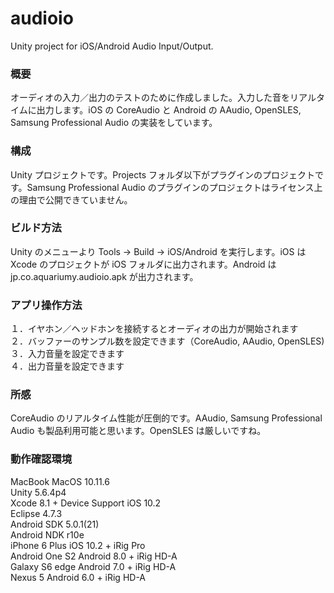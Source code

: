 # audioio
Unity project for iOS/Android Audio Input/Output.

### 概要
オーディオの入力／出力のテストのために作成しました。入力した音をリアルタイムに出力します。iOS の CoreAudio と Android の AAudio, OpenSLES, Samsung Professional Audio の実装をしています。<br>

### 構成
Unity プロジェクトです。Projects フォルダ以下がプラグインのプロジェクトです。Samsung Professional Audio のプラグインのプロジェクトはライセンス上の理由で公開できていません。<br>

### ビルド方法
Unity のメニューより Tools -> Build -> iOS/Android を実行します。iOS は Xcode のプロジェクトが iOS フォルダに出力されます。Android は jp.co.aquariumy.audioio.apk が出力されます。<br>

### アプリ操作方法
１．イヤホン／ヘッドホンを接続するとオーディオの出力が開始されます<br>
２．バッファーのサンプル数を設定できます（CoreAudio, AAudio, OpenSLES)<br>
３．入力音量を設定できます<br>
４．出力音量を設定できます<br>

### 所感
CoreAudio のリアルタイム性能が圧倒的です。AAudio, Samsung Professional Audio も製品利用可能と思います。OpenSLES は厳しいですね。

### 動作確認環境
MacBook MacOS 10.11.6<br>
Unity 5.6.4p4<br>
Xcode 8.1 + Device Support iOS 10.2<br>
Eclipse 4.7.3<br>
Android SDK 5.0.1(21)<br>
Android NDK r10e<br>
iPhone 6 Plus iOS 10.2 + iRig Pro<br>
Android One S2 Android 8.0 + iRig HD-A<br>
Galaxy S6 edge Android 7.0 + iRig HD-A<br>
Nexus 5 Android 6.0 + iRig HD-A<br>

